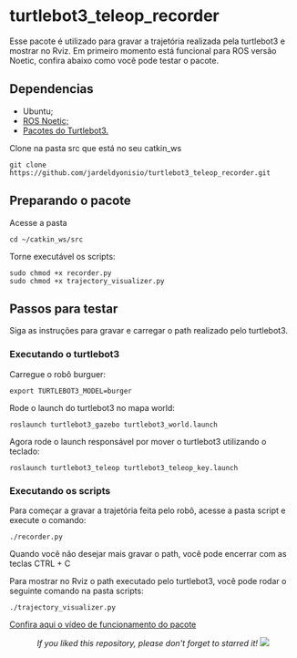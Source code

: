 # turtlebot3_teleop_recorder

Esse pacote é utilizado para gravar a trajetória realizada pela turtlebot3 e mostrar no Rviz. Em primeiro momento está funcional para ROS versão Noetic, confira abaixo como vocẽ pode testar o pacote.

## Dependencias

- Ubuntu;
- [ROS Noetic;](http://wiki.ros.org/noetic/Installation/Ubuntu)
- [Pacotes do Turtlebot3.](https://emanual.robotis.com/docs/en/platform/turtlebot3/quick-start/#pc-setup)

Clone na pasta src que está no seu catkin_ws
```
git clone https://github.com/jardeldyonisio/turtlebot3_teleop_recorder.git
```

## Preparando o pacote

Acesse a pasta
```
cd ~/catkin_ws/src
```

Torne executável os scripts:
```
sudo chmod +x recorder.py
sudo chmod +x trajectory_visualizer.py
```
## Passos para testar

Siga as instruções para gravar e carregar o path realizado pelo turtlebot3.

### Executando o turtlebot3

Carregue o robô burguer:
```
export TURTLEBOT3_MODEL=burger
```

Rode o launch do turtlebot3 no mapa world:
```
roslaunch turtlebot3_gazebo turtlebot3_world.launch
```

Agora rode o launch responsável por mover o turtlebot3 utilizando o teclado:
```
roslaunch turtlebot3_teleop turtlebot3_teleop_key.launch
```

### Executando os scripts

Para começar a gravar a trajetória feita pelo robô, acesse a pasta script e execute o comando:
```
./recorder.py
```
Quando você não desejar mais gravar o path, você pode encerrar com as teclas CTRL + C

Para mostrar no Rviz o path executado pelo turtlebot3, você pode rodar o seguinte comando na pasta scripts:

```
./trajectory_visualizer.py
```

[Confira aqui o vídeo de funcionamento do pacote](https://youtu.be/eSORJADcSzg)

<p align="center"> 
  <i>If you liked this repository, please don't forget to starred it!</i>
  <img src="https://img.shields.io/github/stars/jardeldyonisio/turtlebot3_teleop_recorder?style=social"/>
</p>